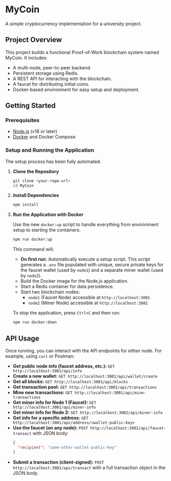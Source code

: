 # MyCoin

A simple cryptocurrency implementation for a university project.

## Project Overview

This project builds a functional Proof-of-Work blockchain system named MyCoin. It includes:
- A multi-node, peer-to-peer backend.
- Persistent storage using Redis.
- A REST API for interacting with the blockchain.
- A faucet for distributing initial coins.
- Docker-based environment for easy setup and deployment.

## Getting Started

### Prerequisites
- [Node.js](https://nodejs.org/) (v18 or later)
- [Docker](https://www.docker.com/products/docker-desktop/) and Docker Compose

### Setup and Running the Application

The setup process has been fully automated.

1.  **Clone the Repository**
    ```bash
    git clone <your-repo-url>
    cd MyCoin
    ```

2.  **Install Dependencies**
    ```bash
    npm install
    ```

3.  **Run the Application with Docker**

    Use the new `docker:up` script to handle everything from environment setup to starting the containers.
    ```bash
    npm run docker:up
    ```
    This command will:
    - **On first run:** Automatically execute a setup script. This script generates a `.env` file populated with unique, secure private keys for the faucet wallet (used by `node1`) and a separate miner wallet (used by `node2`).
    - Build the Docker image for the Node.js application.
    - Start a Redis container for data persistence.
    - Start two blockchain nodes:
        - `node1` (Faucet Node) accessible at `http://localhost:3001`
        - `node2` (Miner Node) accessible at `http://localhost:3002`

    To stop the application, press `Ctrl+C` and then run:
    ```bash
    npm run docker:down
    ```

## API Usage

Once running, you can interact with the API endpoints for either node. For example, using `curl` or Postman:

- **Get public node info (faucet address, etc.):** `GET http://localhost:3001/api/info`
- **Create a new wallet:** `GET http://localhost:3001/api/wallet/create`
- **Get all blocks:** `GET http://localhost:3001/api/blocks`
- **Get transaction pool:** `GET http://localhost:3001/api/transactions`
- **Mine new transactions:** `GET http://localhost:3001/api/mine-transactions`
- **Get miner info for Node 1 (Faucet):** `GET http://localhost:3001/api/miner-info`
- **Get miner info for Node 2:** `GET http://localhost:3002/api/miner-info`
- **Get info for a specific address:** `GET http://localhost:3001/api/address/<wallet-public-key>`
- **Use the faucet (on any node):** `POST http://localhost:3002/api/faucet-transact` with JSON body:
  ```json
  {
    "recipient": "some-other-wallet-public-key"
  }
  ```
- **Submit a transaction (client-signed):** `POST http://localhost:3001/api/transact` with a full transaction object in the JSON body.